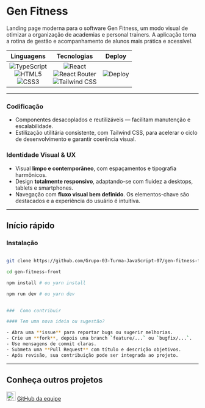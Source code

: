 
# Gen Fitness

  
Landing page moderna para o software Gen Fitness, um modo visual de otimizar a organização de academias e personal trainers. A aplicação torna a rotina de gestão e acompanhamento de alunos mais prática e acessível.

<p align="center">

| Linguagens                                                                 | Tecnologias                                                                 | Deploy                                                  |
|:---------------------------------------------------------------------------:|:---------------------------------------------------------------------------:|:--------------------------------------------------------:|
| ![TypeScript](https://img.shields.io/badge/TypeScript-3178C6?style=for-the-badge&logo=typescript&logoColor=white) <br> ![HTML5](https://img.shields.io/badge/HTML5-E34F26?style=for-the-badge&logo=html5&logoColor=white) <br> ![CSS3](https://img.shields.io/badge/CSS3-1572B6?style=for-the-badge&logo=css3&logoColor=white) | ![React](https://img.shields.io/badge/React-20232A?style=for-the-badge&logo=react&logoColor=61DAFB) <br> ![React Router](https://img.shields.io/badge/React_Router-CA4245?style=for-the-badge&logo=react-router&logoColor=white) <br> ![Tailwind CSS](https://img.shields.io/badge/Tailwind_CSS-38B2AC?style=for-the-badge&logo=tailwind-css&logoColor=white) | ![Deploy](https://img.shields.io/badge/Deploy-Netlify-00C7B7?style=for-the-badge&logo=netlify&logoColor=white) |

</p>
 
 ---

###  Codificação

- Componentes desacoplados e reutilizáveis — facilitam manutenção e escalabilidade.  
- Estilização utilitária consistente, com Tailwind CSS, para acelerar o ciclo de desenvolvimento e garantir coerência visual.

###  Identidade Visual & UX

- Visual **limpo e contemporâneo**, com espaçamentos e tipografia harmônicos.  
- Design **totalmente responsivo**, adaptando-se com fluidez a desktops, tablets e smartphones.  
- Navegação com **fluxo visual bem definido**. Os elementos-chave são destacados e a experiência do usuário é intuitiva.

---
## Início rápido

### Instalação

```bash

git clone https://github.com/Grupo-03-Turma-JavaScript-07/gen-fitness-front.git

cd gen-fitness-front

npm install # ou yarn install

npm run dev # ou yarn dev

 
### ​ Como contribuir

#### Tem uma nova ideia ou sugestão?

- Abra uma **issue** para reportar bugs ou sugerir melhorias.
- Crie um **fork**, depois uma branch `feature/...` ou `bugfix/...`.
- Use mensagens de commit claras.
- Submeta uma **Pull Request** com título e descrição objetivos.
- Após revisão, sua contribuição pode ser integrada ao projeto.

 `````  
---

## Conheça outros projetos

<img src="https://cdn.jsdelivr.net/gh/devicons/devicon/icons/github/github-original.svg" width="24" alt="GitHub icon" /> [GitHub da equipe](https://github.com/Grupo-03-Turma-JavaScript-07)

